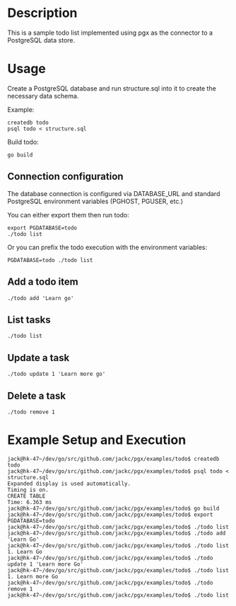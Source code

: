 # Description

This is a sample todo list implemented using pgx as the connector to a
PostgreSQL data store.

# Usage

Create a PostgreSQL database and run structure.sql into it to create the
necessary data schema.

Example:

    createdb todo
    psql todo < structure.sql

Build todo:

    go build

## Connection configuration

The database connection is configured via DATABASE_URL and standard PostgreSQL environment variables (PGHOST, PGUSER, etc.)

You can either export them then run todo:

    export PGDATABASE=todo
    ./todo list

Or you can prefix the todo execution with the environment variables:

    PGDATABASE=todo ./todo list

## Add a todo item

    ./todo add 'Learn go'

## List tasks

    ./todo list

## Update a task

    ./todo update 1 'Learn more go'

## Delete a task

    ./todo remove 1

# Example Setup and Execution

    jack@hk-47~/dev/go/src/github.com/jackc/pgx/examples/todo$ createdb todo
    jack@hk-47~/dev/go/src/github.com/jackc/pgx/examples/todo$ psql todo < structure.sql
    Expanded display is used automatically.
    Timing is on.
    CREATE TABLE
    Time: 6.363 ms
    jack@hk-47~/dev/go/src/github.com/jackc/pgx/examples/todo$ go build
    jack@hk-47~/dev/go/src/github.com/jackc/pgx/examples/todo$ export PGDATABASE=todo
    jack@hk-47~/dev/go/src/github.com/jackc/pgx/examples/todo$ ./todo list
    jack@hk-47~/dev/go/src/github.com/jackc/pgx/examples/todo$ ./todo add 'Learn Go'
    jack@hk-47~/dev/go/src/github.com/jackc/pgx/examples/todo$ ./todo list
    1. Learn Go
    jack@hk-47~/dev/go/src/github.com/jackc/pgx/examples/todo$ ./todo update 1 'Learn more Go'
    jack@hk-47~/dev/go/src/github.com/jackc/pgx/examples/todo$ ./todo list
    1. Learn more Go
    jack@hk-47~/dev/go/src/github.com/jackc/pgx/examples/todo$ ./todo remove 1
    jack@hk-47~/dev/go/src/github.com/jackc/pgx/examples/todo$ ./todo list
